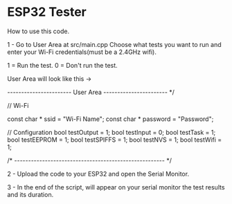 # ESP32 Tester

How to use this code.

1 - Go to User Area at src/main.cpp Choose what tests you want to run and enter your Wi-Fi credentials(must be a 2.4GHz wifi).

1 = Run the test.
0 = Don't run the test.

User Area will look like this ->
 
----------------------- User Area ----------------------- */
 
 
// Wi-Fi
 
const char * ssid = "Wi-Fi Name"; 
const char * password = "Password";
 

// Configuration
bool testOutput = 1;
bool testInput = 0;
bool testTask = 1;
bool testEEPROM = 1;
bool testSPIFFS = 1;
bool testNVS = 1;
bool testWifi = 1; 
 

 
/* ------------------------------------------------------ */
 

2 - Upload the code to your ESP32 and open the Serial Monitor.

3 - In the end of the script, will appear on your serial monitor the test results and its duration.
